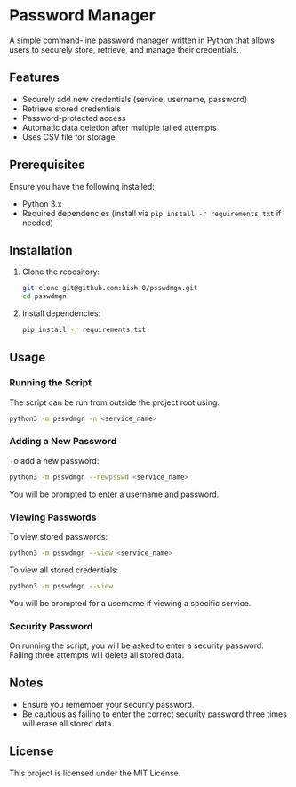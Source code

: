 # Password Manager

A simple command-line password manager written in Python that allows users to securely store, retrieve, and manage their credentials.

## Features
- Securely add new credentials (service, username, password)
- Retrieve stored credentials
- Password-protected access
- Automatic data deletion after multiple failed attempts
- Uses CSV file for storage

## Prerequisites
Ensure you have the following installed:
- Python 3.x
- Required dependencies (install via `pip install -r requirements.txt` if needed)

## Installation
1. Clone the repository:
   ```sh
   git clone git@github.com:kish-0/psswdmgn.git
   cd psswdmgn
   ```
2. Install dependencies:
   ```sh
   pip install -r requirements.txt
   ```

## Usage

### Running the Script
The script can be run from outside the project root using:
```sh
python3 -m psswdmgn -n <service_name>
```

### Adding a New Password
To add a new password:
```sh
python3 -m psswdmgn --newpsswd <service_name>
```
You will be prompted to enter a username and password.

### Viewing Passwords
To view stored passwords:
```sh
python3 -m psswdmgn --view <service_name>
```
To view all stored credentials:
```sh
python3 -m psswdmgn --view
```
You will be prompted for a username if viewing a specific service.

### Security Password
On running the script, you will be asked to enter a security password. Failing three attempts will delete all stored data.

## Notes
- Ensure you remember your security password.
- Be cautious as failing to enter the correct security password three times will erase all stored data.

## License
This project is licensed under the MIT License.

